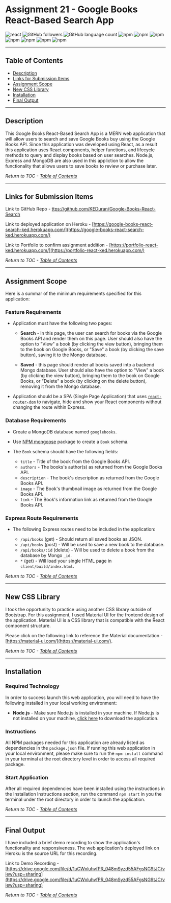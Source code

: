 # Assignment 21 - Google Books React-Based Search App

![react](https://img.shields.io/badge/library-react.js-purple/?style=plastic&logo=react)
![GitHub followers](https://img.shields.io/github/followers/KEDuran?logo=GitHub&style=plastic)
![GitHub language count](https://img.shields.io/github/languages/count/KEDuran/employee_directory?color=orange&logo=GitHub&style=plastic)
![npm](https://img.shields.io/npm/v/axios?color=yellow&label=axios&logo=NPM)
![npm](https://img.shields.io/npm/v/express?color=purple&label=express&logo=NPM)
![npm](https://img.shields.io/npm/v/mongoose?color=red&label=mongoose&logo=NPM)
![npm](https://img.shields.io/npm/v/dotenv?color=pink&label=dotenv&logo=NPM)
![npm](https://img.shields.io/npm/v/concurrently?color=brown&label=concurrently&logo=NPM)
![npm](https://img.shields.io/npm/v/morgan?color=light&label=morgan&logo=NPM)
![npm](https://img.shields.io/npm/v/if-env?color=yellowgreen&label=if-env&logo=NPM)

---

## Table of Contents

- [Description](#description)
- [Links for Submission Items](#links-for-submission-items)
- [Assignment Scope](#assignment-scope)
- [New CSS Library](#new-css-library)
- [Installation](#installation)
- [Final Output](#final-output)

---

## Description

This Google Books React-Based Search App is a MERN web application that will allow users to search and save Google Books buy using the Google Books API. Since this application was developed using React, as a result this application uses React components, helper functions, and lifecycle methods to query and display books based on user searches. Node.js, Express and MongoDB are also used in this appliction to allow the functionality that allows users to save books to review or purchase later.

_Return to TOC - [Table of Contents](#table-of-contents)_

---

## Links for Submission Items

Link to GitHub Repo - [ttps://github.com/KEDuran/Google-Books-React-Search](https://github.com/KEDuran/Google-Books-React-Search)

Link to deployed application on Heroku - [https://google-books-react-search-ked.herokuapp.com/](https://google-books-react-search-ked.herokuapp.com/)

Link to Portfolio to confirm assignment addition - [https://portfolio-react-ked.herokuapp.com/](https://portfolio-react-ked.herokuapp.com/)

_Return to TOC - [Table of Contents](#table-of-contents)_

---

## Assignment Scope

Here is a summar of the minimum requirements specified for this application:

### Feature Requirements

- Application must have the following two pages:

  - **Search** - In this page, the user can search for books via the Google Books API and render them on this page. User should also have the option to "View" a book (by clicking the view button), bringing them to the book on Google Books, or "Save" a book (by clicking the save button), saving it to the Mongo database.

  - **Saved** - this page should render all books saved into a backend Mongo database. User should also have the option to "View" a book (by clicking the view button), bringing them to the book on Google Books, or "Delete" a book (by clicking on the delete button), removing it from the Mongo database.

- Application should be a SPA (Single Page Application) that uses [`react-router-dom`](https://github.com/reactjs/react-router) to navigate, hide and show your React components without changing the route within Express.

### Database Requirements

- Create a MongoDB database named `googlebooks`.

- Use [NPM mongoose](https://www.npmjs.com/package/mongoose) package to create a `Book` schema.

- The `Book` schema should have the following fields:

  - `title` - Title of the book from the Google Books API.
  - `authors` - The books's author(s) as returned from the Google Books API.
  - `description` - The book's description as returned from the Google Books API.
  - `image` - The Book's thumbnail image as returned from the Google Books API.
  - `link` - The Book's information link as returned from the Google Books API.

### Express Route Requirements

- The following Express routes need to be included in the application:

  - `/api/books` (get) - Should return all saved books as JSON.
  - `/api/books` (post) - Will be used to save a new book to the database.
  - `/api/books/:id` (delete) - Will be used to delete a book from the database by Mongo `_id`.
  - `*` (get) - Will load your single HTML page in `client/build/index.html`.

_Return to TOC - [Table of Contents](#table-of-contents)_

---

## New CSS Library

I took the opportunity to practice using another CSS library outside of Bootstrap. For this assignment, I used Material UI for the frontend design of the application. Material UI is a CSS library that is compatible with the React component structure.

Please click on the following link to reference the Material documentation - [https://material-ui.com/](https://material-ui.com/).

_Return to TOC - [Table of Contents](#table-of-contents)_

---

## Installation

### Required Technology

In order to success launch this web application, you will need to have the following installed in your local working environment:

- **Node.js** - Make sure Node.js is installed in your machine. If Node.js is not installed on your machine, [click here](https://nodejs.org/en/) to download the application.

### Instructions

All NPM packages needed for this application are already listed as dependencies in the `package.json` file. If running this web application in your local environment, please make sure to run the `npm install` command in your terminal at the root directory level in order to access all required package.

### Start Application

After all required dependencies have been installed using the instructions in the Installation Instructions section, run the command `npm start` in you the terminal under the root directory in order to launch the application.

_Return to TOC - [Table of Contents](#table-of-contents)_

---

## Final Output

I have included a brief demo recording to show the application's functionality and responsiveness. The web application's deployed link on Heroku is the source URL for this recording.

Link to Demo Recording - [https://drive.google.com/file/d/1uCWxluhvfPR_048mSyzd55AFgsNG9tJC/view?usp=sharing](https://drive.google.com/file/d/1uCWxluhvfPR_048mSyzd55AFgsNG9tJC/view?usp=sharing)

_Return to TOC - [Table of Contents](#table-of-contents)_
